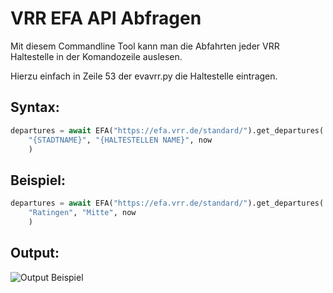 # VRR EFA API Abfragen

Mit diesem Commandline Tool kann man die Abfahrten jeder VRR Haltestelle in der Komandozeile auslesen.

Hierzu einfach in Zeile 53 der evavrr.py die Haltestelle eintragen.

## Syntax:
```python
departures = await EFA("https://efa.vrr.de/standard/").get_departures(
    "{STADTNAME}", "{HALTESTELLEN NAME}", now
    )
```   

## Beispiel:
```python
departures = await EFA("https://efa.vrr.de/standard/").get_departures(
    "Ratingen", "Mitte", now
    )
```  

## Output:
![Output Beispiel](https://kevinriex.de/rrnGH)